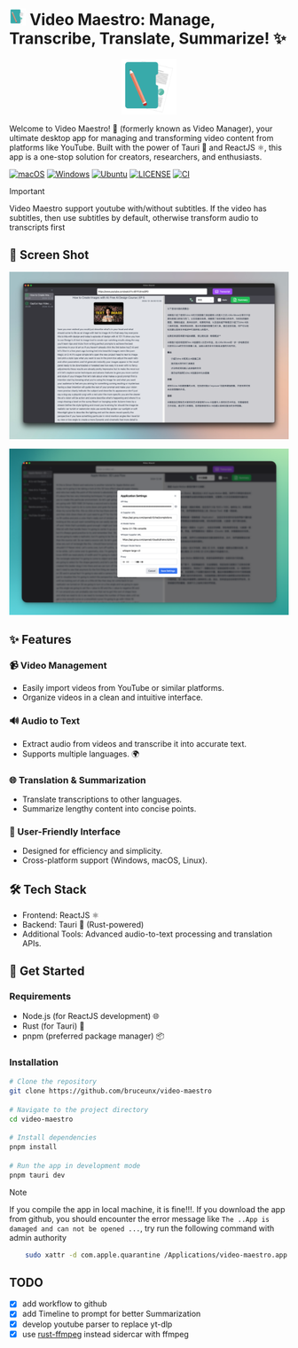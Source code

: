 # <img src="docs/icon.png" alt="Video Maestro Screenshot" width="30"> Video Maestro: Manage, Transcribe, Translate, Summarize! ✨

<p align="center">
  <img src="docs/icon.png" alt="Video Maestro Screenshot" width="100">
</p>

Welcome to Video Maestro! 🚀 (formerly known as Video Manager), your ultimate desktop app for managing and transforming video content from platforms like YouTube. Built with the power of Tauri 🦀 and ReactJS ⚛️, this app is a one-stop solution for creators, researchers, and enthusiasts.

<p align="center">

[![macOS](https://img.shields.io/badge/-macOS-black?style=flat-square&logo=apple&logoColor=white)](https://github.com/bruceunx/video-maestro/releases)
[![Windows](https://img.shields.io/badge/-Windows-blue?style=flat-square&logo=windows&logoColor=white)](https://github.com/bruceunx/video-maestro/releases)
[![Ubuntu](https://img.shields.io/badge/-Linux-yellow?style=flat-square&logo=linux&logoColor=whit)](https://github.com/bruceunx/video-maestro/releases)
[![LICENSE](https://img.shields.io/github/license/bruceunx/video-maestro.svg?style=flat-square)](LICENSE)
[![CI](https://github.com/bruceunx/video-maestro/actions/workflows/release.yml/badge.svg)](https://github.com/bruceunx/video-maestro/actions/workflows/release.yml)

</p>

> [!IMPORTANT]
> Video Maestro support youtube with/without subtitles. If the video has subtitles, then use subtitles by default, otherwise transform audio to transcripts first

## 📸 Screen Shot

<p align="center">
  <img src="docs/screenshot3.png" alt="Video Maestro Screenshot" width="600">
</p>

<p align="center">
  <img src="docs/screenshot2.png" alt="Video Maestro Screenshot" width="600">
</p>

## ✨ Features

### 📹 Video Management

- Easily import videos from YouTube or similar platforms.
- Organize videos in a clean and intuitive interface.

### 🔊 Audio to Text

- Extract audio from videos and transcribe it into accurate text.
- Supports multiple languages. 🌍

### 🌐 Translation & Summarization

- Translate transcriptions to other languages.
- Summarize lengthy content into concise points.

### 🎨 User-Friendly Interface

- Designed for efficiency and simplicity.
- Cross-platform support (Windows, macOS, Linux).

## 🛠️ Tech Stack

- Frontend: ReactJS ⚛️
- Backend: Tauri 🦀 (Rust-powered)
- Additional Tools: Advanced audio-to-text processing and translation APIs.

## 🚀 Get Started

### Requirements

- Node.js (for ReactJS development) 🌐
- Rust (for Tauri) 🦀
- pnpm (preferred package manager) 📦

### Installation

```bash
# Clone the repository
git clone https://github.com/bruceunx/video-maestro

# Navigate to the project directory
cd video-maestro

# Install dependencies
pnpm install

# Run the app in development mode
pnpm tauri dev
```

> [!NOTE]
> If you compile the app in local machine, it is fine!!!.
> If you download the app from github, you should encounter the error message like `The ..App is damaged and can not be opened ...`, try run the following command with admin authority

```bash
    sudo xattr -d com.apple.quarantine /Applications/video-maestro.app
```

## TODO

- [x] add workflow to github
- [x] add Timeline to prompt for better Summarization
- [x] develop youtube parser to replace yt-dlp
- [x] use [rust-ffmpeg](https://github.com/CapSoftware/rust-ffmpeg) instead sidercar with ffmpeg
